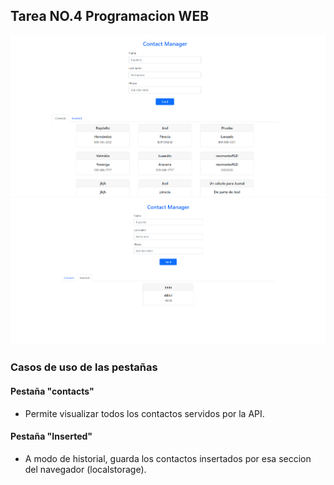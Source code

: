 ## Tarea NO.4 Programacion WEB

![Captura de pantalla](./public/assets/img/Captura.PNG)
![Captura de pantalla](./public/assets/img/Captura2.PNG)

### Casos de uso de las pestañas

#### Pestaña "contacts"

- Permite visualizar todos los contactos servidos por la API.

#### Pestaña "Inserted"

- A modo de historial, guarda los contactos insertados por esa seccion del navegador (localstorage).
